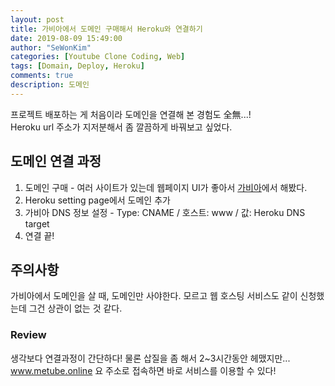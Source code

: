 ```yaml
---
layout: post
title: 가비아에서 도메인 구매해서 Heroku와 연결하기
date: 2019-08-09 15:49:00
author: "SeWonKim"
categories: [Youtube Clone Coding, Web]
tags: [Domain, Deploy, Heroku]
comments: true
description: 도메인
---
```


프로젝트 배포하는 게 처음이라 도메인을 연결해 본 경험도 全無...!     
Heroku url 주소가 지저분해서 좀 깔끔하게 바꿔보고 싶었다.    

## 도메인 연결 과정

1. 도메인 구매 - 여러 사이트가 있는데 웹페이지 UI가 좋아서 [가비아](https://www.gabia.com/)에서 해봤다.
2. Heroku setting page에서 도메인 추가
3. 가비아 DNS 정보 설정 - Type: CNAME / 호스트: www / 값: Heroku DNS target
4. 연결 끝!

## 주의사항

가비아에서 도메인을 살 때, 도메인만 사야한다. 모르고 웹 호스팅 서비스도 같이 신청했는데 그건 상관이 없는 것 같다.     

### Review

생각보다 연결과정이 간단하다! 물론 삽질을 좀 해서 2~3시간동안 헤맸지만...     
www.metube.online 요 주소로 접속하면 바로 서비스를 이용할 수 있다!
